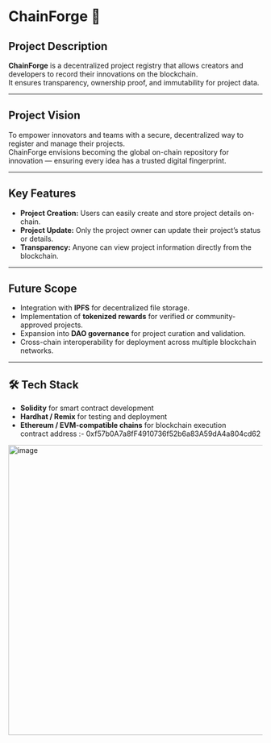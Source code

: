 # ChainForge 🔗

## Project Description
**ChainForge** is a decentralized project registry that allows creators and developers to record their innovations on the blockchain.  
It ensures transparency, ownership proof, and immutability for project data.

---

## Project Vision
To empower innovators and teams with a secure, decentralized way to register and manage their projects.  
ChainForge envisions becoming the global on-chain repository for innovation — ensuring every idea has a trusted digital fingerprint.

---

## Key Features
- **Project Creation:** Users can easily create and store project details on-chain.  
- **Project Update:** Only the project owner can update their project’s status or details.  
- **Transparency:** Anyone can view project information directly from the blockchain.  

---

## Future Scope
- Integration with **IPFS** for decentralized file storage.  
- Implementation of **tokenized rewards** for verified or community-approved projects.  
- Expansion into **DAO governance** for project curation and validation.  
- Cross-chain interoperability for deployment across multiple blockchain networks.

---

## 🛠️ Tech Stack
- **Solidity** for smart contract development  
- **Hardhat / Remix** for testing and deployment  
- **Ethereum / EVM-compatible chains** for blockchain execution  
contract address :- 0xf57b0A7a8fF4910736f52b6a83A59dA4a804cd62
<img width="1280" height="576" alt="image" src="https://github.com/user-attachments/assets/fd3833bd-70ea-4ada-9d63-a253d8e1590b" />
